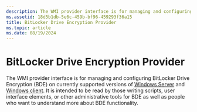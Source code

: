 ```yaml
---
description: The WMI provider interface is for managing and configuring BitLocker Drive Encryption (BDE) on currently supported versions of Windows Server and Windows client.
ms.assetid: 18d5b1db-5e6c-459b-bf96-459293f36a15
title: BitLocker Drive Encryption Provider
ms.topic: article
ms.date: 08/19/2024
---
```


# BitLocker Drive Encryption Provider

The WMI provider interface is for managing and configuring BitLocker Drive Encryption (BDE) on currently supported versions of [Windows Server](/windows-server/get-started/windows-server-release-info) and [Windows client](/windows/release-health/supported-versions-windows-client). It is intended to be read by those writing scripts, user interface elements, or other administrative tools for BDE as well as people who want to understand more about BDE functionality.

 

 



